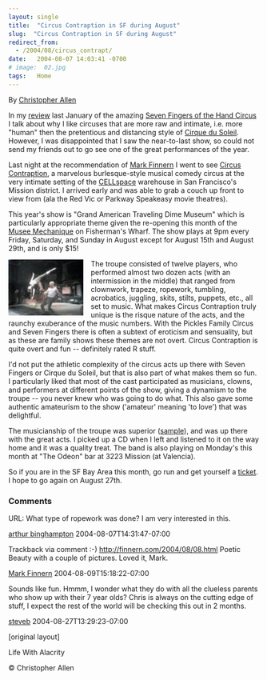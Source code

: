 ```yaml
---
layout: single
title:  "Circus Contraption in SF during August"
slug:  "Circus Contraption in SF during August"
redirect_from:
  - /2004/08/circus_contrapt/
date:   2004-08-07 14:03:41 -0700
# image:  02.jpg
tags:   Home
---
```


By [Christopher Allen](/lwa/about)

In my [review](/2004/01/seven_fingers_o.html) last January of the amazing [Seven Fingers of the Hand Circus](http://www.les7doigtsdelamain.com/menu.html) I talk about why I like circuses that are more raw and intimate, i.e. more "human" then the pretentious and distancing style of [Cirque du Soleil](http://www.cirquedusoleil.com/CirqueDuSoleil/en/default.htm). However, I was disappointed that I saw the near-to-last show, so could not send my friends out to go see one of the great performances of the year.

Last night at the recommendation of [Mark Finnern](http://finnern.com/2004/07/31.html#a714) I went to see [Circus Contraption](http://www.circuscontraption.com/), a marvelous burlesque-style musical comedy circus at the very intimate setting of the [CELLspace](http://www.cellspace.org/) warehouse in San Francisco's Mission district. I arrived early and was able to grab a couch up front to view from (ala the Red Vic or Parkway Speakeasy movie theatres).

This year's show is "Grand American Traveling Dime Museum" which is particularly appropriate theme given the re-opening this month of the [Musee Mechanique](http://www.sfgate.com/cgi-bin/article.cgi?file=/chronicle/archive/2004/08/01/PKGHI7U19K1.DTL) on Fisherman's Wharf. The show plays at 9pm every Friday, Saturday, and Sunday in August except for August 15th and August 29th, and is only $15!

<a href="#"><img width="150px" style=" margin-right:15px" align="left"  src="../assets/images/circus_contraption_1-thumb.jpg" alt="Circle of Hands"/></a>

The troupe consisted of twelve players, who performed almost two dozen acts (with an intermission in the middle) that ranged from clownwork, trapeze, ropework, tumbling, acrobatics, juggling, skits, stilts, puppets, etc., all set to music. What makes Circus Contraption truly unique is the risque nature of the acts, and the raunchy exuberance of the music numbers. With the Pickles Family Circus and Seven Fingers there is often a subtext of eroticism and sensuality, but as these are family shows these themes are not overt. Circus Contraption is quite overt and fun -- definitely rated R stuff.

I'd not put the athletic complexity of the circus acts up there with Seven Fingers or Cirque du Soleil, but that is also part of what makes them so fun. I particularly liked that most of the cast participated as musicians, clowns, and performers at different points of the show, giving a dynamism to the troupe -- you never knew who was going to do what. This also gave some authentic amateurism to the show ('amateur' meaning 'to love') that was delightful.

The musicianship of the troupe was superior ([sample](http://www.circuscontraption.com/audio/come2circus.mp3)), and was up there with the great acts. I picked up a CD when I left and listened to it on the way home and it was a quality treat. The band is also playing on Monday's this month at "The Odeon" bar at 3223 Mission (at Valencia).

So if you are in the SF Bay Area this month, go run and get yourself a [ticket](http://www.brownpapertickets.com/event/398). I hope to go again on August 27th.

### Comments

URL: What type of ropework was done? I am very interested in this.

[arthur binghampton](#) 2004-08-07T14:31:47-07:00

Trackback via comment :-) http://finnern.com/2004/08/08.html Poetic Beauty with a couple of pictures. Loved it, Mark.

[Mark Finnern](http://finnern.com/2004/08/08.html) 2004-08-09T15:18:22-07:00

Sounds like fun. Hmmm, I wonder what they do with all the clueless parents who show up with their 7 year olds? Chris is always on the cutting edge of stuff, I expect the rest of the world will be checking this out in 2 months.

[steveb](http://begleyconsulting.com/mediatraininginsights/weblog.php) 2004-08-27T13:29:23-07:00

[original layout]

Life With Alacrity

© Christopher Allen